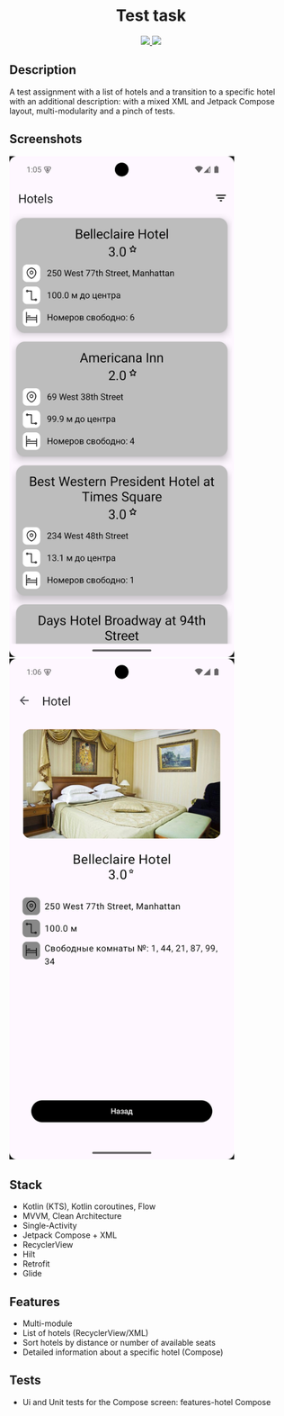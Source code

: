 <h1 align="center">Test task<br /></h1>

<p align="center">
  <a href="https://github.com/RomaZykov/TestHotelsApp/blob/master/README.md">
    <img src="https://img.shields.io/badge/lang-en-yellow" />
  </a>
  <a href="https://github.com/RomaZykov/TestHotelsApp/blob/master/README.ru.md">
    <img src="https://img.shields.io/badge/%D1%8F%D0%B7%D1%8B%D0%BA-%D1%80%D1%83%D1%81%D1%81%D0%BA%D0%B8%D0%B9-orange" />
  </a>
</p>
<p align="center">

## Description
  A test assignment with a list of hotels and a transition to a specific hotel with an additional description: with a mixed XML and Jetpack Compose layout, multi-modularity and a pinch of tests.

## Screenshots
<img src="https://github.com/RomaZykov/TestHotelsApp/blob/master/demo/Screenshot_20250312_160549.png" alt="Hotels Screen" width="400"/>$~~$<img src="https://github.com/RomaZykov/TestHotelsApp/blob/master/demo/Screenshot_20250312_160625.png" alt="Hotel Screen" width="400"/>

## Stack
  - Kotlin (KTS), Kotlin coroutines, Flow
  - MVVM, Clean Architecture
  - Single-Activity
  - Jetpack Compose + XML
  - RecyclerView
  - Hilt
  - Retrofit
  - Glide

## Features
- Multi-module
- List of hotels (RecyclerView/XML)
- Sort hotels by distance or number of available seats
- Detailed information about a specific hotel (Compose)

## Tests
- Ui and Unit tests for the Compose screen: features-hotel Compose
